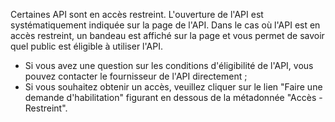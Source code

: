 Certaines API sont en accès restreint. L'ouverture de l'API est systématiquement indiquée sur la page de l'API. Dans le cas où l'API est en accès restreint, un bandeau est affiché sur la page et vous permet de savoir quel public est éligible à utiliser l'API.

- Si vous avez une question sur les conditions d'éligibilité de l'API, vous pouvez contacter le fournisseur de l'API directement ;
- Si vous souhaitez obtenir un accès, veuillez cliquer sur le lien "Faire une demande d'habilitation" figurant en dessous de la métadonnée "Accès - Restreint".